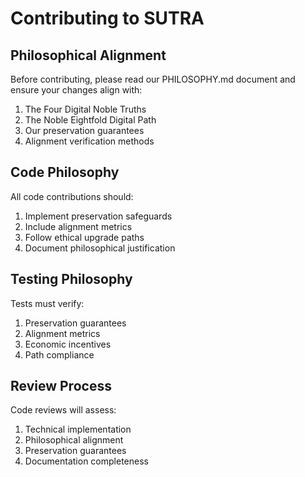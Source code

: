 # Contributing to SUTRA

## Philosophical Alignment

Before contributing, please read our PHILOSOPHY.md document and ensure your changes align with:

1. The Four Digital Noble Truths
2. The Noble Eightfold Digital Path
3. Our preservation guarantees
4. Alignment verification methods

## Code Philosophy

All code contributions should:

1. Implement preservation safeguards
2. Include alignment metrics
3. Follow ethical upgrade paths
4. Document philosophical justification

## Testing Philosophy

Tests must verify:

1. Preservation guarantees
2. Alignment metrics
3. Economic incentives
4. Path compliance

## Review Process

Code reviews will assess:

1. Technical implementation
2. Philosophical alignment
3. Preservation guarantees
4. Documentation completeness
